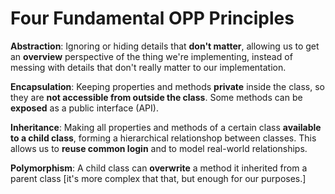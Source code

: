 # Four Fundamental OPP Principles

**Abstraction**: Ignoring or hiding details that **don't matter**, allowing us to get an **overview** perspective of the thing we're implementing, instead of messing with details that don't really matter to our implementation.

**Encapsulation**: Keeping properties and methods **private** inside the class, so they are **not accessible from outside the class**. Some methods can be **exposed** as a public interface (API).

**Inheritance**: Making all properties and methods of a certain class **available to a child class**, forming a hierarchical relationshop between classes. This allows us to **reuse common login** and to model real-world relationships.

**Polymorphism**: A child class can **overwrite** a method it inherited from a parent class [it's more complex that that, but enough for our purposes.]